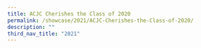 ```yaml
---
title: ACJC Cherishes the Class of 2020
permalink: /showcase/2021/ACJC-Cherishes-the-Class-of-2020/
description: ""
third_nav_title: "2021"
---
```

